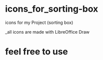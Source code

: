 # icons_for_sorting-box
icons for my Project (sorting box)

_all icons are made with LibreOffice Draw

# feel free to use


